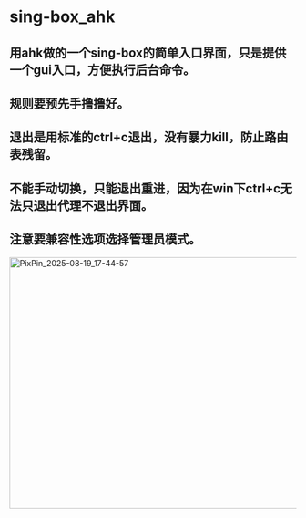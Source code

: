 # sing-box_ahk
## 用ahk做的一个sing-box的简单入口界面，只是提供一个gui入口，方便执行后台命令。
## 规则要预先手撸撸好。
## 退出是用标准的ctrl+c退出，没有暴力kill，防止路由表残留。
## 不能手动切换，只能退出重进，因为在win下ctrl+c无法只退出代理不退出界面。
## 注意要兼容性选项选择管理员模式。
<img width="749" height="441" alt="PixPin_2025-08-19_17-44-57" src="https://github.com/user-attachments/assets/6857ce36-3728-47c7-b827-f05d9aaae7e5" />

